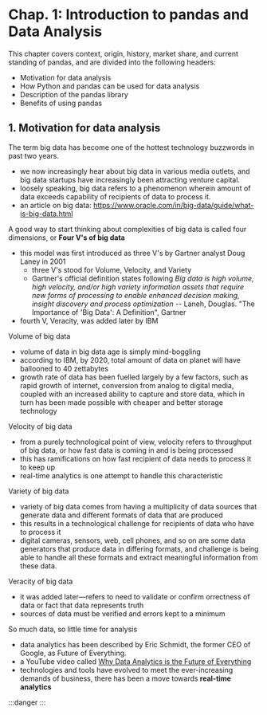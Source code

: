 # Chap. 1: Introduction to pandas and Data Analysis

This chapter covers context, origin, history, market share, and current standing of pandas, and are divided into the following headers:
- Motivation for data analysis
- How Python and pandas can be used for data analysis
- Description of the pandas library
- Benefits of using pandas


## 1. Motivation for data analysis

The term big data has become one of the hottest technology buzzwords in past two years.
- we now increasingly hear about big data in various media outlets, and big data startups have increasingly been attracting venture capital.
- loosely speaking, big data refers to a phenomenon wherein amount of data exceeds capability of recipients of data to process it.
- an article on big data: https://www.oracle.com/in/big-data/guide/what-is-big-data.html

A good way to start thinking about complexities of big data is called four dimensions, or **Four V's of big data**
- this model was first introduced as three V's by Gartner analyst Doug Laney in 2001
	- three V's stood for Volume, Velocity, and Variety
	- Gartner's official definition states following *Big data is high volume, high velocity, and/or high variety information assets that require new forms of processing to enable enhanced decision making, insight discovery and process optimization* -- Laneh, Douglas. "The Importance of 'Big Data': A Definition", Gartner
- fourth V, Veracity, was added later by IBM

Volume of big data
- volume of data in big data age is simply mind-boggling
- according to IBM, by 2020, total amount of data on planet will have ballooned to 40 zettabytes
- growth rate of data has been fuelled largely by a few factors, such as rapid growth of internet, conversion from analog to digital media, coupled with an increased ability to capture and store data, which in turn has been made possible with cheaper and better storage technology

Velocity of big data
- from a purely technological point of view, velocity refers to throughput of big data, or how fast data is coming in and is being processed
- this has ramifications on how fast recipient of data needs to process it to keep up
- real-time analytics is one attempt to handle this characteristic 

Variety of big data
- variety of big data comes from having a multiplicity of data sources that generate data and different formats of data that are produced
- this results in a technological challenge for recipients of data who have to process it
- digital cameras, sensors, web, cell phones, and so on are some data generators that produce data in differing formats, and challenge is being able to handle all these formats and extract meaningful information from these data.

Veracity of big data
- it was added later—refers to need to validate or confirm orrectness of data or fact that data represents truth
- sources of data must be verified and errors kept to a minimum

So much data, so little time for analysis
- data analytics has been described by Eric Schmidt, the former CEO of Google, as Future of Everything.
- a YouTube video called [Why Data Analytics is the Future of Everything]()
- technologies and tools have evolved to meet the ever-increasing demands of business, there has been a move towards **real-time analytics**











:::danger
:::
